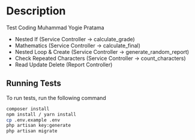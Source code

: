 
# Description

Test Coding Muhammad Yogie Pratama
 - Nested If (Service Controller -> calculate_grade)
 - Mathematics (Service Controller -> calculate_final)
 - Nested Loop & Create (Service Controller -> generate_random_report)
 - Check Repeated Characters (Service Controller -> count_characters)
 - Read Update Delete (Report Controller)

## Running Tests

To run tests, run the following command

```bash
composer install
npm install / yarn install
cp .env.example .env
php artisan key:generate
php artisan migrate
```

